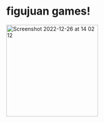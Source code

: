 # figujuan games!
<img width="241" alt="Screenshot 2022-12-26 at 14 02 12" src="https://user-images.githubusercontent.com/121879000/210781415-66375479-74b7-4750-b6ae-72319924ae1d.png">
